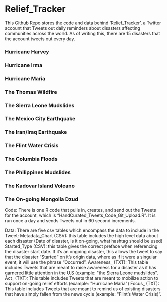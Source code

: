 # Relief_Tracker
This Github Repo stores the code and data behind ‘Relief_Tracker’, a Twitter account that Tweets out daily reminders about disasters affecting communities across the world. As of writing this, there are 15 disasters that the account tweets out every day.

### Hurricane Harvey 
### Hurricane Irma
### Hurricane Maria
### The Thomas Wildfire
### The Sierra Leone Mudslides
### The Mexico City Earthquake
### The Iran/Iraq Earthquake
### The Flint Water Crisis
### The Columbia Floods
### The Philippines Mudslides
### The Kadovar Island Volcano
### The On-going Mongolia Dzud

Code: 
There is one R code that pulls in, creates, and send out the Tweets for the account, which is “HandCurated_Tweets_Code_Git_Upload.R”. 
It is run once a day and sends Tweets out in 60 second increments.

Data:
There are five csv tables which encompass the data to include in the Tweet:
Metadata_Chart (CSV): this table includes the high level data about each disaster (Date of disaster, is it on-going, what hashtag should be used)
Started_Type (CSV): this table gives the correct preface when referencing the disaster start date.  If it’s an ongoing disaster, this allows the tweet to say that the disaster “Started” on it’s origin data, where as if it were a singular event, it will use the phrase “Occurred”.
Awareness_ (TXT): This table includes Tweets that are meant to raise awareness for a disaster as it has garnered little attention in the U.S (example: "the Sierra Leone mudslides".
Act_ (TXT): This table includes Tweets that are meant to mobilize action to support on-going relief efforts (example: "Hurricane Maria")
Focus_ (TXT): This table includes Tweets that are meant to remind us of existing disasters that have simply fallen from the news cycle (example: "Flint’s Water Crisis)”.
